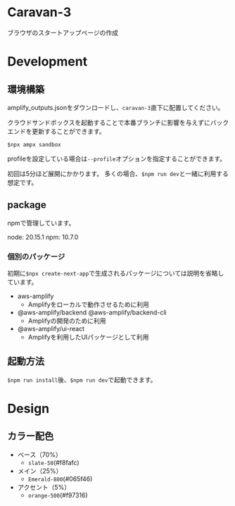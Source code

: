 # Caravan-3

ブラウザのスタートアップページの作成

# Development

## 環境構築

amplify_outputs.jsonをダウンロードし、`caravan-3`直下に配置してください。

クラウドサンドボックスを起動することで本番ブランチに影響を与えずにバックエンドを更新することができます。

`$npx ampx sandbox`

profileを設定している場合は`--profile`オプションを指定することができます。

初回は5分ほど展開にかかります。
多くの場合、`$npm run dev`と一緒に利用する想定です。

## package

npmで管理しています。

node: 20.15.1
npm: 10.7.0

### 個別のパッケージ

初期に`$npx create-next-app`で生成されるパッケージについては説明を省略しています。

- aws-amplify
  - Amplifyをローカルで動作させるために利用
- @aws-amplify/backend @aws-amplify/backend-cli
  - Amplifyの開発のために利用
- @aws-amplify/ui-react
  - Amplifyを利用したUIパッケージとして利用

## 起動方法

`$npm run install`後、`$npm run dev`で起動できます。

# Design

## カラー配色
- ベース（70%）
  - `slate-50`(#f8fafc)
- メイン（25%）
  - `Emerald-800`(#065f46)
- アクセント（5%）
  - `orange-500`(#f97316)